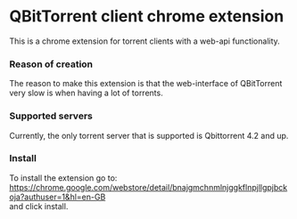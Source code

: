 # QBitTorrent client chrome extension

This is a chrome extension for torrent clients with a web-api functionality.

### Reason of creation
The reason to make this extension is that the web-interface of QBitTorrent very slow is when having a lot of torrents.

### Supported servers
Currently, the only torrent server that is supported is Qbittorrent 4.2 and up.

### Install
To install the extension go to:
\
https://chrome.google.com/webstore/detail/bnajgmchnmlnjggkflnpjllgpjbckoja?authuser=1&hl=en-GB
\
and click install.